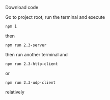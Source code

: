 Download code

Go to project root, run the terminal and execute
```
npm i
```

then
```
npm run 2.3-server
```

then run another terminal and 

```
npm run 2.3-http-client
```
or
```
npm run 2.3-udp-client
```
relatively